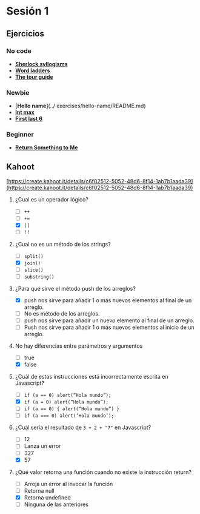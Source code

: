 # Sesión 1

## Ejercicios

### No code

- [**Sherlock syllogisms**](../exercises/sherlock-syllogisms/README.md)
- [**Word ladders**](../exercises/word-ladders/README.md)
- [**The tour guide**](../exercises/the-tour-guide/README.md)

### Newbie

- [**Hello name**](../ exercises/hello-name/README.md)
- [**Int max**](../exercises/int-max/README.md)
- [**First last 6**](../exercises/first-last-6/README.md)

### Beginner

- [**Return Something to Me**](../exercises/return-something-warmup)

## Kahoot

[https://create.kahoot.it/details/c6f02512-5052-48d6-8f14-1ab7b1aada39](https://create.kahoot.it/details/c6f02512-5052-48d6-8f14-1ab7b1aada39)

1. ¿Cual es un operador lógico?

   - [ ] `++`
   - [ ] `+=`
   - [x] `||`
   - [ ] `!!`

2. ¿Cual no es un método de los strings?

   - [ ] `split()`
   - [x] `join()`
   - [ ] `slice()`
   - [ ] `substring()`

3. ¿Para qué sirve el método push de los arreglos?

   - [x] push nos sirve para añadir 1 o más nuevos elementos al final de un arreglo.
   - [ ] No es método de los arreglos.
   - [ ] push nos sirve para añadir un nuevo elemento al final de un arreglo.
   - [ ] Push nos sirve para añadir 1 o más nuevos elementos al inicio de un arreglo.

4. No hay diferencias entre parámetros y argumentos

   - [ ] true
   - [x] false

5. ¿Cuál de estas instrucciones está incorrectamente escrita en Javascript?

   - [ ] `if (a == 0) alert(“Hola mundo”);`
   - [x] `if (a = 0) alert(“Hola mundo”);`
   - [ ] `if (a == 0) { alert(“Hola mundo”) }`
   - [ ] `if (a === 0) alert(‘Hola mundo’);`

6. ¿Cuál sería el resultado de `3 + 2 + "7"` en Javascript?

   - [ ] 12
   - [ ] Lanza un error
   - [ ] 327
   - [x] 57

7. ¿Qué valor retorna una función cuando no existe la instrucción return?

   - [ ] Arroja un error al invocar la función
   - [ ] Retorna null
   - [x] Retorna undefined
   - [ ] Ninguna de las anteriores
